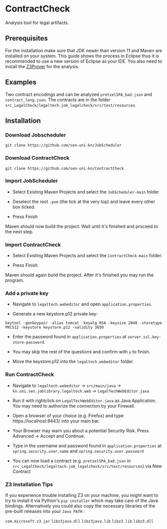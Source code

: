 # ContractCheck

Analysis tool for legal artifacts.

## Prerequisites

For the installation make sure that JDK newer than version 11 and Maven are installed on your system. This guide shows the process in Eclipse thus it is recommended to use a new version of Eclipse as your IDE.
You also need to install the <a href="https://github.com/z3prover/z3/pkgs/container/z3">Z3Prover</a> for the analysis.

## Examples

Two contract encodings and can be analyzed `pretzelSPA_bad.json` and `contract_long.json`.
The contracts are in the folder `src_LegalCheck/legaltech.job_legalcheck/src/test/resources`.

## Installation

### Download Jobscheduler

```
git clone https://github.com/sen-uni-kn/JobScheduler
```

### Download ContractCheck

```
git clone https://github.com/sen-uni-kn/ContractCheck
```

### Import JobScheduler

- Select Existing Maven Projects and select the `JobScheduler-main` folder

- Deselect the root `.pom` (the tick at the very top) and leave every other box ticked. 

- Press Finish

Maven should now build the project. Wait until it's finished and proceed to the next step.

### Import ContractCheck

- Select Existing Maven Projects and select the `ContractCheck-main` folder.

- Press Finish

Maven should again build the project. After it's finished you may run the program.

### Add a private key

- Navigate to `legaltech.webeditor` and open `application.properties`.

- Generate a new keystore.p12 private key:

```
keytool -genkeypair -alias tomcat -keyalg RSA -keysize 2048 -storetype PKCS12 -keystore keystore.p12 -validity 3650
```
- Enter the password found in `application.properties` at `server.ssl.key-store-password`.

- You may skip the rest of the questions and confirm with `y` to finish.

- Move the keystore.p12 into the `legaltech.webeditor` folder.


### Run ContractCheck

- Navigate to `legaltech.webeditor` -> `src/main/java` -> `kn.uni.sen.joblibrary.legaltech.web` -> `LegalTechWebEditor.java`

- Run it with rightclick on `LegalTechWebEditor.java` as Java Application. You may need to authorize the connection by your Firewall.

- Open a browser of your choice (e.g. Firefox) and type https://localhost:8443/ into your main bar.

- Your Browser may warn you about a potential Security Risk. Press Advanced -> Accept and Continue.

- Type in the username and password found in `application.properties` at `spring.security.user.name` and `spring.security.user.password`

- You can now load a contract (e.g. `pretzelSPA_bad.json` in `src_LegalCheck/legaltech.job_legalcheck/src/test/resources`) via New Contract

### Z3 Installation Tips

If you experience trouble installing Z3 on your machine, you might want to try to install it via Python's `pip installer` which may take care of the Java bindings.
Alternatively you could also copy the necessary libraries of the pre-built releases into your `Java PATH` : 

`com.microsoft.z3.jar`
`libz3java.dll`
`libz3java.lib`
`libz3.lib`
`libz3.dll`
